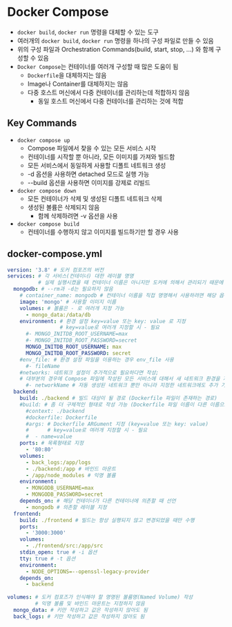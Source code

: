 # Docker Compose
* `docker build`, `docker run` 명령을 대체할 수 있는 도구
* 여러개의 `docker build`, `docker run` 명령을 하나의 구성 파일로 만들 수 있음
* 위의 구성 파일과 Orchestration Commands(build, start, stop, ...) 와 함께 구성할 수 있음
* `Docker Compose`는 컨테이너를 여러개 구성할 때 많은 도움이 됨
  * `Dockerfile`을 대체하지는 않음
  * Image나 Container를 대체하지는 않음
  * 다중 호스트 머신에서 다중 컨테이너를 관리하는데 적합하지 않음 
    * 동일 호스트 머신에서 다중 컨테이너를 관리하는 것에 적합

## Key Commands
* `docker compose up`
  * Compose 파일에서 찾을 수 있는 모든 서비스 시작
  * 컨테이너를 시작할 뿐 아니라, 모든 이미지를 가져와 빌드함
  * 모든 서비스에서 동일하게 사용할 디폴트 네트워크 생성
  * -d 옵션을 사용하면 detached 모드로 실행 가능
  * --build 옵션을 사용하면 이미지를 강제로 리빌드
* `docker compose down`
  * 모든 컨테이너가 삭제 및 생성된 디폴트 네트워크 삭제
  * 생성된 볼륨은 삭제되지 않음
    * 함께 삭제하려면 -v 옵션을 사용
* `docker compose build`
  * 컨테이너를 수행하지 않고 이미지를 빌드하기만 할 경우 사용

## docker-compose.yml
```yaml
version: '3.8' # 도커 컴포즈의 버전
services: # 각 서비스(컨테이너) 대한 레이블 명명
          # 실제 실행시켰을 때 컨테이너 이름은 아니지만 도커에 의해서 관리되기 때문에 네트워크 이름으로 그대로 사용 가능
  mongodb: # --rm과 -d는 필요하지 않음
    # container_name: mongodb # 컨테이너 이름을 직접 명명해서 사용하려면 해당 옵션 사용
    image: 'mongo' # 사용할 이미지 이름
    volumes: # 볼륨은 - 로 여러개 지정 가능
      - mongo_data:/data/db
    environment: # 환경 설정 key=value 또는 key: value 로 지정
                 # key=value로 여러개 지정할 시 - 필요
      #- MONGO_INITDB_ROOT_USERNAME=max
      #- MONGO_INITDB_ROOT_PASSWORD=secret
      MONGO_INITDB_ROOT_USERNAME: max
      MONGO_INITDB_ROOT_PASSWORD: secret
    #env_file: # 환경 설정 파일을 이용하는 경우 env_file 사용 
      #- fileName
    #networks: 네트워크 설정이 추가적으로 필요하다면 작성; 
    # 대부분의 경우에 Compose 파일에 작성된 모든 서비스에 대해서 새 네트워크 환경을 자동으로 설정하여 네트워크 지정 불필요
      #- networkName # 자동 생성된 네트워크 뿐만 아니라 지정한 네트워크에도 추가 가능
  backend:
    build: ./backend # 빌드 대상이 될 경로 (Dockerfile 파일이 존재하는 경로)
    #build: # 좀 더 구체적인 형태로 작성 가능 (Dockerfile 파일 이름이 다른 이름으로 된 경우 등)
      #context: ./backend 
      #dockerfile: Dockerfile
      #args: # Dockerfile ARGument 지정 (key=value 또는 key: value)
      #      # key=value로 여러개 지정할 시 - 필요
      #  - name=value
    ports: # 목록형태로 지정
      - '80:80'
    volumes:
      - back_logs:/app/logs
      - ./backend:/app # 바인드 마운트
      - /app/node_modules # 익명 볼륨
    environment:
      - MONGODB_USERNAME=max
      - MONGODB_PASSWORD=secret
    depends_on: # 해당 컨테이너가 다른 컨테이너에 의존할 때 선언
      - mongodb # 의존할 레이블 지정
  frontend:
    build: ./frontend # 빌드는 항상 실행되지 않고 변경되었을 때만 수행
    ports:
      - '3000:3000'
    volumes:
      - ./frontend/src:/app/src
    stdin_open: true # -i 옵션
    tty: true # -t 옵션
    environment:
      - NODE_OPTIONS=--openssl-legacy-provider
    depends_on:
      - backend
    
volumes: # 도커 컴포즈가 인식해야 할 명명된 볼륨명(Named Volume) 작성 
         # 익명 볼륨 및 바인드 마운트는 지정하지 않음
  mongo_data: # 키만 작성하고 값은 작성하지 않아도 됨
  back_logs: # 키만 작성하고 값은 작성하지 않아도 됨
```